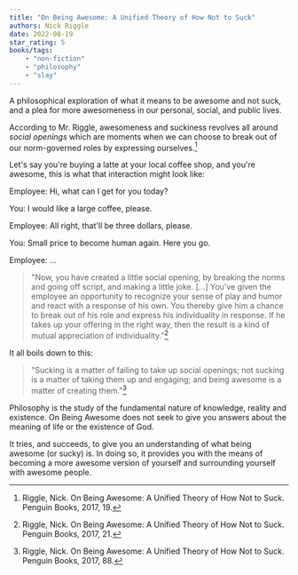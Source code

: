```yaml
---
title: "On Being Awesome: A Unified Theory of How Not to Suck"
authors: Nick Riggle
date: 2022-08-19
star_rating: 5
books/tags:
    - "non-fiction"
    - "philosophy"
    - "slay"
---
```

A philosophical exploration of what it means to be awesome and not suck, and a plea for more awesomeness in our personal, social, and public lives.

<!--more-->

According to Mr. Riggle, awesomeness and suckiness revolves all around _social openings_ which are moments when we can choose to break out of our norm-governed roles by expressing ourselves.[^1]

Let's say you're buying a latte at your local coffee shop, and you're awesome, this is what that interaction might look like:

Employee: Hi, what can I get for you today?

You: I would like a large coffee, please.

Employee: All right, that'll be three dollars, please.

You: Small price to become human again. Here you go.

Employee: ...

> "Now, you have created a little social opening, by breaking the norms and going off script, and making a little joke. [...] You've given the employee an opportunity to recognize your sense of play and humor and react with a response of his own. You thereby give him a chance to break out of his role and express his individuality in response. If he takes up your offering in the right way, then the result is a kind of mutual appreciation of individuality."[^2]

It all boils down to this:

> "Sucking is a matter of failing to take up social openings; not sucking is a matter of taking them up and engaging; and being awesome is a matter of creating them."[^3]

Philosophy is the study of the fundamental nature of knowledge, reality and existence. On Being Awesome does not seek to give you answers about the meaning of life or the existence of God.

It tries, and succeeds, to give you an understanding of what being awesome (or sucky) is. In doing so, it provides you with the means of becoming a more awesome version of yourself and surrounding yourself with awesome people.

[^1]: Riggle, Nick. On Being Awesome: A Unified Theory of How Not to Suck. Penguin Books, 2017, 19.
[^2]: Riggle, Nick. On Being Awesome: A Unified Theory of How Not to Suck. Penguin Books, 2017, 21.
[^3]: Riggle, Nick. On Being Awesome: A Unified Theory of How Not to Suck. Penguin Books, 2017, 88.
